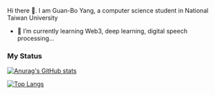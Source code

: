 Hi there 👋. I am Guan-Bo Yang, a computer science student in National Taiwan University

- 🌱 I’m currently learning Web3, deep learning, digital speech processing...

### My Status

[![Anurag's GitHub stats](https://github-readme-stats.vercel.app/api?username=guanboo-yang&show_icons=true)](https://github.com/anuraghazra/github-readme-stats)

[![Top Langs](https://github-readme-stats.vercel.app/api/top-langs/?username=guanboo-yang&layout=compact&show_icons=true&langs_count=5&hide=html,css)](https://github.com/anuraghazra/github-readme-stats)
